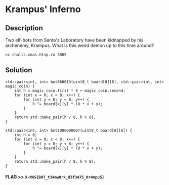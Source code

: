 # Krampus' Inferno

## Description

Two elf-bots from Santa's Laboratory have been kidnapped by his archenemy, Krampus. What is this weird demon up to this time around?

`nc challs.xmas.htsp.ro 5005`

## Solution

```
std::pair<int, int> bot666013(uint8_t board[8][8], std::pair<int, int> magic_coin) {
    int h = magic_coin.first * 8 + magic_coin.second;
    for (int x = 0; x < 8; x++) {
        for (int y = 0; y < 8; y++) {
            h ^= board[x][y] * (8 * x + y);
        }
    }
    return std::make_pair(h / 8, h % 8);
}

std::pair<int, int> bot1000000007(uint8_t board[8][8]) {
    int h = 0;
    for (int x = 0; x < 8; x++) {
        for (int y = 0; y < 8; y++) {
            h ^= board[x][y] * (8 * x + y);
        }
    }
    return std::make_pair(h / 8, h % 8);
}
```


#### **FLAG >>** `X-MAS{B07_t34mw0rk_d3f3475_Kr4mpu5}`